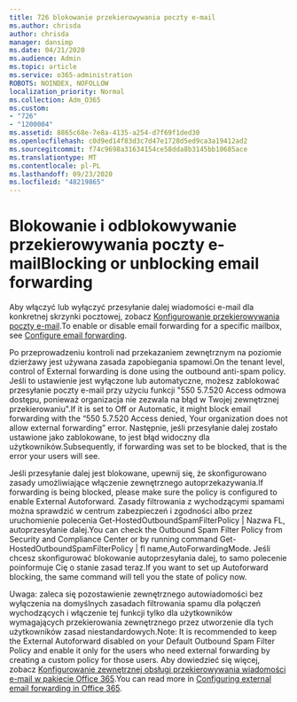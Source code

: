 ```yaml
---
title: 726 blokowanie przekierowywania poczty e-mail
ms.author: chrisda
author: chrisda
manager: dansimp
ms.date: 04/21/2020
ms.audience: Admin
ms.topic: article
ms.service: o365-administration
ROBOTS: NOINDEX, NOFOLLOW
localization_priority: Normal
ms.collection: Adm_O365
ms.custom:
- "726"
- "1200004"
ms.assetid: 8865c68e-7e8a-4135-a254-d7f69f1ded30
ms.openlocfilehash: c0d9ed14f83d3c7d47e1728d5ed9ca3a19412ad2
ms.sourcegitcommit: f74c9698a31634154ce58dda8b3145bb10685ace
ms.translationtype: MT
ms.contentlocale: pl-PL
ms.lasthandoff: 09/23/2020
ms.locfileid: "48219865"
---
```

# <a name="blocking-or-unblocking-email-forwarding"></a><span data-ttu-id="71a4d-102">Blokowanie i odblokowywanie przekierowywania poczty e-mail</span><span class="sxs-lookup"><span data-stu-id="71a4d-102">Blocking or unblocking email forwarding</span></span>

<span data-ttu-id="71a4d-103">Aby włączyć lub wyłączyć przesyłanie dalej wiadomości e-mail dla konkretnej skrzynki pocztowej, zobacz [Konfigurowanie przekierowywania poczty e-mail](https://docs.microsoft.com/microsoft-365/admin/email/configure-email-forwarding).</span><span class="sxs-lookup"><span data-stu-id="71a4d-103">To enable or disable email forwarding for a specific mailbox, see [Configure email forwarding](https://docs.microsoft.com/microsoft-365/admin/email/configure-email-forwarding).</span></span>

<span data-ttu-id="71a4d-104">Po przeprowadzeniu kontroli nad przekazaniem zewnętrznym na poziomie dzierżawy jest używana zasada zapobiegania spamowi.</span><span class="sxs-lookup"><span data-stu-id="71a4d-104">On the tenant level, control of External forwarding is done using the outbound anti-spam policy.</span></span> <span data-ttu-id="71a4d-105">Jeśli to ustawienie jest wyłączone lub automatyczne, możesz zablokować przesyłanie poczty e-mail przy użyciu funkcji "550 5.7.520 Access odmowa dostępu, ponieważ organizacja nie zezwala na błąd w Twojej zewnętrznej przekierowaniu".</span><span class="sxs-lookup"><span data-stu-id="71a4d-105">If it is set to Off or Automatic, it might block email forwarding with the “550 5.7.520 Access denied, Your organization does not allow external forwarding” error.</span></span> <span data-ttu-id="71a4d-106">Następnie, jeśli przesyłanie dalej zostało ustawione jako zablokowane, to jest błąd widoczny dla użytkowników.</span><span class="sxs-lookup"><span data-stu-id="71a4d-106">Subsequently, if forwarding was set to be blocked, that is the error your users will see.</span></span>

<span data-ttu-id="71a4d-107">Jeśli przesyłanie dalej jest blokowane, upewnij się, że skonfigurowano zasady umożliwiające włączenie zewnętrznego autoprzekazywania.</span><span class="sxs-lookup"><span data-stu-id="71a4d-107">If forwarding is being blocked, please make sure the policy is configured to enable External Autoforward.</span></span> <span data-ttu-id="71a4d-108">Zasady filtrowania z wychodzącymi spamami można sprawdzić w centrum zabezpieczeń i zgodności albo przez uruchomienie polecenia Get-HostedOutboundSpamFilterPolicy | Nazwa FL, autoprzesyłanie dalej.</span><span class="sxs-lookup"><span data-stu-id="71a4d-108">You can check the Outbound Spam Filter Policy from Security and Compliance Center or by running command Get-HostedOutboundSpamFilterPolicy | fl name,AutoForwardingMode.</span></span> <span data-ttu-id="71a4d-109">Jeśli chcesz skonfigurować blokowanie autoprzesyłania dalej, to samo polecenie poinformuje Cię o stanie zasad teraz.</span><span class="sxs-lookup"><span data-stu-id="71a4d-109">If you want to set up Autoforward blocking, the same command will tell you the state of policy now.</span></span>

<span data-ttu-id="71a4d-110">Uwaga: zaleca się pozostawienie zewnętrznego autowiadomości bez wyłączenia na domyślnych zasadach filtrowania spamu dla połączeń wychodzących i włączenie tej funkcji tylko dla użytkowników wymagających przekierowania zewnętrznego przez utworzenie dla tych użytkowników zasad niestandardowych.</span><span class="sxs-lookup"><span data-stu-id="71a4d-110">Note: It is recommended to keep the External Autoforward disabled on your Default Outbound Spam Filter Policy and enable it only for the users who need external forwarding by creating a custom policy for those users.</span></span> <span data-ttu-id="71a4d-111">Aby dowiedzieć się więcej, zobacz [Konfigurowanie zewnętrznej obsługi przekierowywania wiadomości e-mail w pakiecie Office 365](https://docs.microsoft.com/microsoft-365/security/office-365-security/external-email-forwarding).</span><span class="sxs-lookup"><span data-stu-id="71a4d-111">You can read more in [Configuring external email forwarding in Office 365](https://docs.microsoft.com/microsoft-365/security/office-365-security/external-email-forwarding).</span></span>